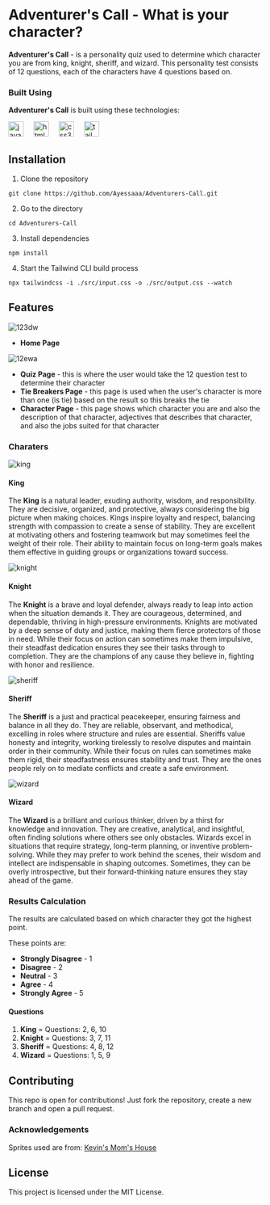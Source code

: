 ﻿# Adventurer's Call - What is your character?
**Adventurer's Call** - is a personality quiz used to determine which character you are from king, knight, sheriff, and wizard. This personality test consists of 12 questions, each of the characters have 4 questions based on.

### Built Using
**Adventurer's Call** is built using these technologies:
<div align="left">
  <img src="https://cdn.jsdelivr.net/gh/devicons/devicon/icons/javascript/javascript-original.svg" height="30" alt="javascript logo"  />
  <img width="12" />
  <img src="https://cdn.jsdelivr.net/gh/devicons/devicon/icons/html5/html5-original.svg" height="30" alt="html5 logo"  />
  <img width="12" />
  <img src="https://cdn.jsdelivr.net/gh/devicons/devicon/icons/css3/css3-original.svg" height="30" alt="css3 logo"  />
  <img width="12" />
  <img src="https://www.svgrepo.com/show/374118/tailwind.svg" height="30" alt="tailwind logo"  />
</div>


## Installation
1. Clone the repository
```
git clone https://github.com/Ayessaaa/Adventurers-Call.git
```
2. Go to the directory
```
cd Adventurers-Call
```
3. Install dependencies
```
npm install
```
4. Start the Tailwind CLI build process
```
npx tailwindcss -i ./src/input.css -o ./src/output.css --watch
```

## Features
![123dw](https://github.com/user-attachments/assets/61a070f6-7edd-4bc9-a6c4-795c21c8ec94)

- **Home Page**

![12ewa](https://github.com/user-attachments/assets/234b4c60-982b-4d94-8a5a-fbd24de1066a)

- **Quiz Page** - this is where the user would take the 12 question test to determine their character
- **Tie Breakers Page** - this page is used when the user's character is more than one (is tie) based on the result so this breaks the tie
- **Character Page** - this page shows which character you are and also the description of that character, adjectives that describes that character, and also the jobs suited for that character

### Charaters

![king](https://github.com/user-attachments/assets/78d71ff8-5b49-4261-8891-da5d63f4b009)
#### King
The **King** is a natural leader, exuding authority, wisdom, and responsibility. They are decisive, organized, and protective, always considering the big picture when making choices. Kings inspire loyalty and respect, balancing strength with compassion to create a sense of stability. They are excellent at motivating others and fostering teamwork but may sometimes feel the weight of their role. Their ability to maintain focus on long-term goals makes them effective in guiding groups or organizations toward success.

![knight](https://github.com/user-attachments/assets/4c4d34f8-435f-47cd-a08d-8d1764a2f8be)
#### Knight
The **Knight** is a brave and loyal defender, always ready to leap into action when the situation demands it. They are courageous, determined, and dependable, thriving in high-pressure environments. Knights are motivated by a deep sense of duty and justice, making them fierce protectors of those in need. While their focus on action can sometimes make them impulsive, their steadfast dedication ensures they see their tasks through to completion. They are the champions of any cause they believe in, fighting with honor and resilience.

![sheriff](https://github.com/user-attachments/assets/d0f4d10e-206e-42bc-ace4-57463a43303e)
#### Sheriff
The **Sheriff** is a just and practical peacekeeper, ensuring fairness and balance in all they do. They are reliable, observant, and methodical, excelling in roles where structure and rules are essential. Sheriffs value honesty and integrity, working tirelessly to resolve disputes and maintain order in their community. While their focus on rules can sometimes make them rigid, their steadfastness ensures stability and trust. They are the ones people rely on to mediate conflicts and create a safe environment.

![wizard](https://github.com/user-attachments/assets/77687ee0-009f-4ada-92e6-5295a54f4078)
#### Wizard
The **Wizard** is a brilliant and curious thinker, driven by a thirst for knowledge and innovation. They are creative, analytical, and insightful, often finding solutions where others see only obstacles. Wizards excel in situations that require strategy, long-term planning, or inventive problem-solving. While they may prefer to work behind the scenes, their wisdom and intellect are indispensable in shaping outcomes. Sometimes, they can be overly introspective, but their forward-thinking nature ensures they stay ahead of the game.

### Results Calculation
The results are calculated based on which character they got the highest point.

These points are:
- **Strongly Disagree** - 1
- **Disagree** - 2
- **Neutral** - 3
- **Agree** - 4
- **Strongly Agree** - 5

#### Questions
1. **King** = Questions: 2, 6, 10
2. **Knight** = Questions: 3, 7, 11
3. **Sheriff** = Questions: 4, 8, 12
4. **Wizard** = Questions: 1, 5, 9

## Contributing
This repo is open for contributions! Just fork the repository, create a new branch and open a pull request.

### Acknowledgements
Sprites used are from: [Kevin's Mom's House](https://kevins-moms-house.itch.io/)

## License
This project is licensed under the MIT License.
